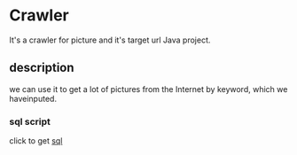 # Crawler
It's a crawler for picture and it's target url
Java project.
## description
we can use it to get a lot of pictures from the Internet by keyword, which we haveinputed.
### sql script
click to get [sql](https://github.com/anLA7856/CrawIp/blob/master/db/cbir.sql)
